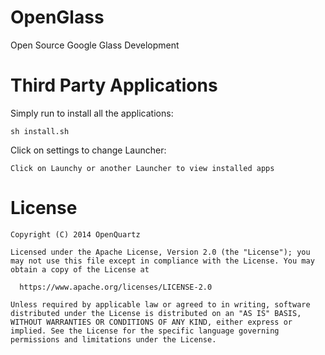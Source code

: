 OpenGlass
=========

Open Source Google Glass Development


Third Party Applications
===========

Simply run to install all the applications:

    sh install.sh

Click on settings to change Launcher:

	Click on Launchy or another Launcher to view installed apps

License
========
```
Copyright (C) 2014 OpenQuartz

Licensed under the Apache License, Version 2.0 (the "License"); you may not use this file except in compliance with the License. You may obtain a copy of the License at
 
  https://www.apache.org/licenses/LICENSE-2.0

Unless required by applicable law or agreed to in writing, software distributed under the License is distributed on an "AS IS" BASIS, WITHOUT WARRANTIES OR CONDITIONS OF ANY KIND, either express or implied. See the License for the specific language governing permissions and limitations under the License.
```

